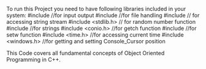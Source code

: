 To run this Project you need to have following libraries included in your system:
#include <iostream>  //for input output
#include <fstream>   //for file handling
#include <sstream>   // for accessing string stream
#include <stdlib.h>  // for random number function
#include <string>    //for strings
#include <conio.h>   //for getch function
#include <iomanip>   //for setw function
#include <time.h>    //for accessing current time
#include <windows.h> //for getting and setting Console_Cursor position

This Code covers all fundamental concepts of Object Oriented Programming in C++.
